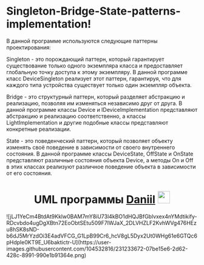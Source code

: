 # Singleton-Bridge-State-patterns-implementation!
В данной программе используются следующие паттерны проектирования:

Singleton - это порождающий паттерн, который гарантирует существование только одного экземпляра класса и предоставляет глобальную точку доступа к этому экземпляру. В данной программе класс DeviceSingleton реализует этот паттерн, гарантируя, что для каждого типа устройства существует только один экземпляр объекта.

Bridge - это структурный паттерн, который разделяет абстракцию и реализацию, позволяя им изменяться независимо друг от друга. В данной программе классы Device и IDeviceImplementation представляют абстракцию и реализацию соответственно, а классы LightImplementation и другие подобные классы представляют конкретные реализации.

State - это поведенческий паттерн, который позволяет объекту изменять своё поведение в зависимости от своего внутреннего состояния. В данной программе классы DeviceState, OffState и OnState представляют различные состояния объекта Device, а методы On и Off в этих классах реализуют различное поведение объекта в зависимости от его состояния.
<h1 align="center">UML программы <a href="https://daniilshat.ru/" target="_blank">Daniil</a> 
<img src="https://github.com/blackcater/blackcater/raw/main/images/Hi.gif" height="32"/></h1>
![jLJ1YeCm4BtdAt9Kklw0BAM7mY8iU73l4kBO1dHQJBfGblvxex4nYMdtikify-RDcvbdo4ugDgXBtn72EoObtSEtu509F7IWJaX_2DLVHZLF2KvhWVg476HEzu8hSK8sND-b6dJ5MrYzdOi3E4adVFCG_G1LpB99Cr6_hcV8gL5Dyx2Ut0WHg61e6GTQc6pHdple0KT9E_U6baktictr-U](https://user-images.githubusercontent.com/104532816/231233672-07be15e6-2d62-428c-8991-990e1b91364e.png)

